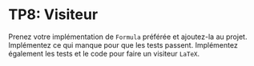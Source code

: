 # TP8: Visiteur

Prenez votre implémentation de `Formula` préférée et ajoutez-la au projet. Implémentez ce qui manque pour que les tests passent.
Implémentez également les tests et le code pour faire un visiteur `LaTeX`.